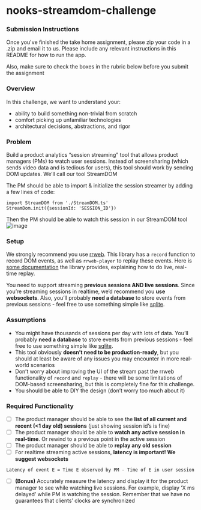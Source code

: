 # nooks-streamdom-challenge

### Submission Instructions

Once you've finished the take home assignment, please zip your code in a .zip and email it to us. Please include any relevant instructions in this README for how to run the app.

Also, make sure to check the boxes in the rubric below before you submit the assignment

### Overview
In this challenge, we want to understand your:

- ability to build something non-trivial from scratch
- comfort picking up unfamiliar technologies
- architectural decisions, abstractions, and rigor

### Problem

Build a product analytics “session streaming” tool that allows product managers (PMs) to watch user sessions. Instead of screensharing (which sends video data and is tedious for users), this tool should work by sending DOM updates. We’ll call our tool StreamDOM

The PM should be able to import & initialize the session streamer by adding a few lines of code:
```
import StreamDOM from './StreamDOM.ts'
StreamDom.init({sessionId: 'SESSION_ID'})
```
Then the PM should be able to watch this session in our StreamDOM tool
![image](https://user-images.githubusercontent.com/39148500/206015415-9c32cdf4-66d7-4921-9fd4-1c31abff6940.png)

### Setup

We strongly recommend you use [rrweb](https://github.com/rrweb-io/rrweb). This library has a `record` function to record DOM events, as well as `rrweb-player` to replay these events. Here is [some documentation](https://github.com/rrweb-io/rrweb/blob/master/docs/recipes/live-mode.md) the library provides, explaining how to do live, real-time replay.

You need to support streaming **previous sessions AND live sessions**. Since you’re streaming sessions in realtime, we’d recommend you **use websockets**. Also, you’ll probably **need a database** to store events from previous sessions - feel free to use something simple like [sqlite](https://sqlite.org/index.html).

### Assumptions

- You might have thousands of sessions per day with lots of data. You’ll probably **need a database** to store events from previous sessions - feel free to use something simple like [sqlite](https://sqlite.org/index.html).
- This tool obviously **doesn’t need to be production-ready**, but you should at least be aware of any issues you may encounter in more real-world scenarios
- Don’t worry about improving the UI of the stream past the rrweb functionality of `record` and `replay` - there will be some limitations of DOM-based screensharing, but this is completely fine for this challenge.
- You should be able to DIY the design (don’t worry too much about it)

### Required Functionality

- [ ] The product manager should be able to see the **list of all current and recent (<1 day old) sessions** (just showing session id’s is fine)
- [ ] The product manager should be able to **watch any active session in real-time**. Or rewind to a previous point in the active session
- [ ] The product manager should be able to **replay any old session**
- [ ] For realtime streaming active sessions, **latency is important! We suggest websockets**
```
Latency of event E = Time E observed by PM - Time of E in user session
```
- [ ] **(Bonus)** Accurately measure the latency and display it for the product manager to see while watching live sessions. For example, display ‘X ms delayed’ while PM is watching the session. Remember that we have no guarantees that clients’ clocks are synchronized
